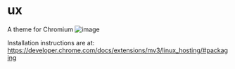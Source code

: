 # ux
A theme for Chromium
![image](https://user-images.githubusercontent.com/31895026/131588556-de824665-549c-4c62-a122-3e6aab2162d9.png)


Installation instructions are at: https://developer.chrome.com/docs/extensions/mv3/linux_hosting/#packaging
